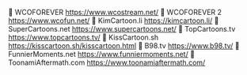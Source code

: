 	WCOFOREVER https://www.wcostream.net/
	WCOFOREVER 2 https://www.wcofun.net/
	KimCartoon.li https://kimcartoon.li/
	SuperCartoons.net https://www.supercartoons.net/
	TopCartoons.tv https://www.topcartoons.tv/
	KissCartoon.sh https://kisscartoon.sh/kisscartoon.html
	B98.tv https://www.b98.tv/
	FunnierMoments.net https://www.funniermoments.net/
	ToonamiAftermath.com https://www.toonamiaftermath.com/

